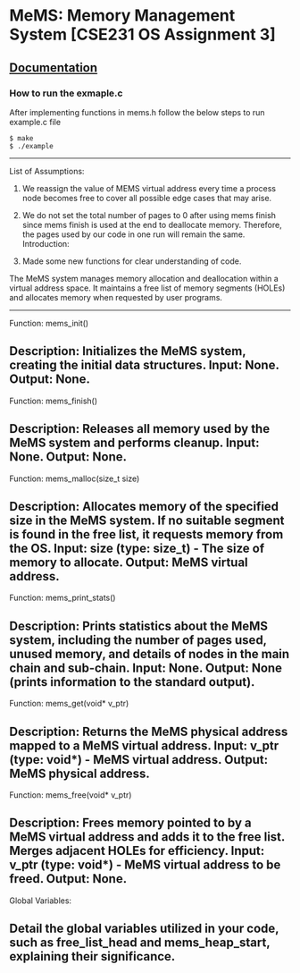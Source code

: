 # MeMS: Memory Management System [CSE231 OS Assignment 3]
[Documentation](https://docs.google.com/document/d/1Gs9kC3187lLrinvK1SueTc8dHCJ0QP43eRlrCRlXiCY/edit?usp=sharing)
---

### How to run the exmaple.c
After implementing functions in mems.h follow the below steps to run example.c file
```
$ make
$ ./example
```
----------------------------------------------------------------------------------------------------
List of Assumptions:

1. We reassign the value of MEMS virtual address every time a process node becomes free to cover all possible edge cases that may arise.

2. We do not set the total number of pages to 0 after using mems finish since mems finish is used at the end to deallocate memory. Therefore, the pages used by our code in one run will remain the same.
Introduction:

3. Made some new functions for clear understanding of code. 

The MeMS system manages memory allocation and deallocation within a virtual address space.
It maintains a free list of memory segments (HOLEs) and allocates memory when requested by user programs.

----------------------------------------------------------------------------------------------------
Function: mems_init()

Description:
Initializes the MeMS system, creating the initial data structures.
Input:
None.
Output:
None.
---------------------------------------------------------------------------------------------------
Function: mems_finish()

Description:
Releases all memory used by the MeMS system and performs cleanup.
Input:
None.
Output:
None.
---------------------------------------------------------------------------------------------------
Function: mems_malloc(size_t size)

Description:
Allocates memory of the specified size in the MeMS system. If no suitable segment is found in the free list, it requests memory from the OS.
Input:
size (type: size_t) - The size of memory to allocate.
Output:
MeMS virtual address.
---------------------------------------------------------------------------------------------------
Function: mems_print_stats()

Description:
Prints statistics about the MeMS system, including the number of pages used, unused memory, and details of nodes in the main chain and sub-chain.
Input:
None.
Output:
None (prints information to the standard output).
---------------------------------------------------------------------------------------------------
Function: mems_get(void* v_ptr)

Description:
Returns the MeMS physical address mapped to a MeMS virtual address.
Input:
v_ptr (type: void*) - MeMS virtual address.
Output:
MeMS physical address.
---------------------------------------------------------------------------------------------------
Function: mems_free(void* v_ptr)

Description:
Frees memory pointed to by a MeMS virtual address and adds it to the free list. Merges adjacent HOLEs for efficiency.
Input:
v_ptr (type: void*) - MeMS virtual address to be freed.
Output:
None.
---------------------------------------------------------------------------------------------------
Global Variables:

Detail the global variables utilized in your code, such as free_list_head and mems_heap_start, explaining their significance.
---------------------------------------------------------------------------------------------------


